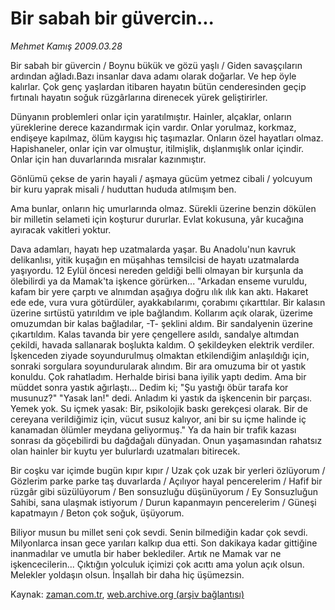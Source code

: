 # Bir sabah bir güvercin...

*Mehmet Kamış 2009.03.28*

<tr><td class="metin" colspan="2" style="padding-top: 20px; padding-left: 5px; padding-right: 10px;">Bir sabah bir güvercin / Boynu bükük ve gözü yaşlı / Giden savaşçıların ardından ağladı.Bazı insanlar dava adamı olarak doğarlar. Ve hep öyle kalırlar. Çok genç yaşlardan itibaren hayatın bütün cenderesinden geçip fırtınalı hayatın soğuk rüzgârlarına direnecek yürek geliştirirler.</td></tr><tr><td class="metin" colspan="2" style="padding-top: 20px; padding-left: 5px; padding-right: 10px;"><p> Dünyanın problemleri onlar için yaratılmıştır. Hainler, alçaklar, onların yüreklerine derece kazandırmak için vardır. Onlar yorulmaz, korkmaz, endişeye kapılmaz, ölüm kaygısı hiç taşımazlar. Onların özel hayatları olmaz. Hapishaneler, onlar için var olmuştur, itilmişlik, dışlanmışlık onlar içindir. Onlar için han duvarlarında mısralar kazınmıştır.
<p>Gönlümü çekse de yarin hayali / aşmaya gücüm yetmez cibali / yolcuyum bir kuru yaprak misali / huduttan hududa atılmışım ben.
<p>Ama bunlar, onların hiç umurlarında olmaz. Sürekli üzerine benzin dökülen bir milletin selameti için koşturur dururlar. Evlat kokusuna, yâr kucağına ayıracak vakitleri yoktur.
<p>Dava adamları, hayatı hep uzatmalarda yaşar. Bu Anadolu'nun kavruk delikanlısı, yitik kuşağın en müşahhas temsilcisi de hayatı uzatmalarda yaşıyordu. 12 Eylül öncesi nereden geldiği belli olmayan bir kurşunla da ölebilirdi ya da Mamak'ta işkence görürken... "Arkadan enseme vuruldu, kafam bir yere çarptı ve alnımdan aşağıya doğru ılık ılık kan aktı. Hakaret ede ede, vura vura götürdüler, ayakkabılarımı, çorabımı çıkarttılar. Bir kalasın üzerine sırtüstü yatırıldım ve iple bağlandım. Kollarım açık olarak, üzerime omuzumdan bir kalas bağladılar, -T- şeklini aldım. Bir sandalyenin üzerine çıkartıldım. Kalas tavanda bir yere çengellere asıldı, sandalye altımdan çekildi, havada sallanarak boşlukta kaldım. O şekildeyken elektrik verdiler. İşkenceden ziyade soyundurulmuş olmaktan etkilendiğim anlaşıldığı için, sonraki sorgulara soyundurularak alındım. Bir ara omuzuma bir ot yastık konuldu. Çok rahatladım. Herhalde birisi bana iyilik yaptı dedim. Ama bir müddet sonra yastık ağırlaştı... Dedim ki; "Şu yastığı öbür tarafa kor musunuz?" "Yasak lan!" dedi. Anladım ki yastık da işkencenin bir parçası. Yemek yok. Su içmek yasak: Bir, psikolojik baskı gerekçesi olarak. Bir de cereyana verildiğimiz için, vücut susuz kalıyor, ani bir su içme halinde iç kanamadan ölümler meydana geliyormuş." Ya da hain bir trafik kazası sonrası da göçebilirdi bu dağdağalı dünyadan. Onun yaşamasından rahatsız olan hainler bir kuytu yer bulurlardı uzatmaları bitirecek.
<p>Bir coşku var içimde bugün kıpır kıpır / Uzak çok uzak bir yerleri özlüyorum / Gözlerim parke parke taş duvarlarda / Açılıyor hayal pencerelerim / Hafif bir rüzgâr gibi süzülüyorum / Ben sonsuzluğu düşünüyorum / Ey Sonsuzluğun Sahibi, sana ulaşmak istiyorum / Durun kapanmayın pencerelerim / Güneşi kapatmayın / Beton çok soğuk, üşüyorum.
<p>Biliyor musun bu millet seni çok sevdi. Senin bilmediğin kadar çok sevdi. Milyonlarca insan gece yarıları kalkıp dua etti. Son dakikaya kadar gittiğine inanmadılar ve umutla bir haber beklediler. Artık ne Mamak var ne işkencecilerin... Çıktığın yolculuk içimizi çok acıttı ama yolun açık olsun. Melekler yoldaşın olsun. İnşallah bir daha hiç üşümezsin.<br/></p></p></p></p></p></p></td></tr>

Kaynak: [zaman.com.tr](http://zaman.com.tr/yazar.do?yazino=831080), [web.archive.org (arşiv bağlantısı)](http://web.archive.org/web/20090404095925/http://www.zaman.com.tr:80/yazar.do?yazino=831080)
